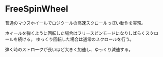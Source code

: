 FreeSpinWheel
=============

普通のマウスホイールでロジクールの高速スクロールっぽい動作を実現。

ホイールを弾くように回転した場合はフリースピンモードになりしばらくスクロールを続ける。
ゆっくり回転した場合は通常のスクロールを行う。

弾く時のストロークが長いほど大きく加速し、ゆっくり減速する。
